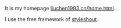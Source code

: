 It is my homepage [liuchen1993.cn/home.html](http://liuchen1993.cn/home.html).

I use the free framework of [styleshout](http://www.styleshout.com/).
